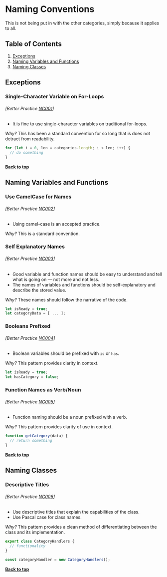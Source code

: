 # Naming Conventions

This is not being put in with the other categories, simply because it applies to all.

## Table of Contents

1. [Exceptions](#exceptionss)
1. [Naming Variables and Functions](#naming-variables-and-functions)
1. [Naming Classes](#naming-classes)

## Exceptions

### Single-Character Variable on For-Loops
###### [Better Practice [NC001](#best-practice-nc001)]

  - It is fine to use single-character variables on traditional for-loops.

  *Why?* This has been a standard convention for so long that is does not detract from readability.
  
```javascript
for (let i = 0, len = categories.length; i < len; i++) {
  // do something
}
```

**[Back to top](#table-of-contents)**

## Naming Variables and Functions

### Use CamelCase for Names
###### [Better Practice [NC002](#best-practice-nc002)]

  - Using camel-case is an accepted practice.

  *Why?* This is a standard convention.

### Self Explanatory Names
###### [Better Practice [NC003](#best-practice-nc003)]

  - Good variable and function names should be easy to understand and tell what is going on — not more and not less.
  - The names of variables and functions should be self-explanatory and describe the stored value.

  *Why?* These names should follow the narrative of the code.

```javascript
let isReady = true;
let categoryData = [ ... ];
```

### Booleans Prefixed
###### [Better Practice [NC004](#best-practice-nc004)]

  - Boolean variables should be prefixed with `is` or `has`.

  *Why?* This pattern provides clarity in context.

```javascript
let isReady = true;
let hasCategory = false;
```

### Function Names as Verb/Noun
###### [Better Practice [NC005](#best-practice-nc005)]

  - Function naming should be a noun prefixed with a verb.

  *Why?* This pattern provides clarity of use in context.

```javascript
function getCategory(data) {
  // return something
}
```

**[Back to top](#table-of-contents)**

## Naming Classes

### Descriptive Titles
###### [Better Practice [NC006](#best-practice-nc006)]

  - Use descriptive titles that explain the capabilities of the class.
  - Use Pascal case for class names.

  *Why?* This pattern provides a clean method of differentiating between the class and its implementation.
  
```javascript
export class CategoryHandlers {
  // functionality
}

const categoryHandler = new CategoryHandlers();
```

**[Back to top](#table-of-contents)**
